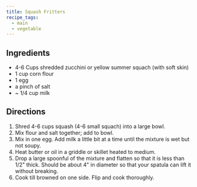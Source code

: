 ```yaml
---
title: Squash Fritters
recipe_tags:
  - main
  - vegetable
---
```


## Ingredients

* 4-6 Cups shredded zucchini or yellow summer squach (with soft skin)
* 1 cup corn flour
* 1 egg
* a pinch of salt
* ~ 1/4 cup milk

## Directions

1. Shred 4-6 cups squash (4-6 small squach) into a large bowl.
1. Mix flour and salt together; add to bowl.
1. Mix in one egg.  Add milk a little bit at a time until the mixture is wet but not soupy.
1. Heat butter or oil in a griddle or skillet heated to medium.
1. Drop a large spoonful of the mixture and flatten so that it is less than 1/2" thick.  Should be about 4" in diameter so that your spatula can lift it without breaking.
1. Cook till browned on one side. Flip and cook thoroughly.